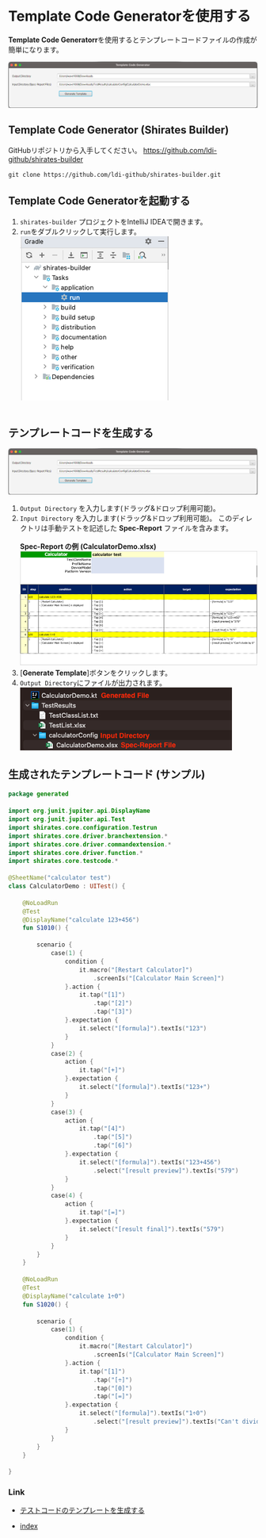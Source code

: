 # Template Code Generatorを使用する

**Template Code Generatorr**を使用するとテンプレートコードファイルの作成が簡単になります。

![](_images/template_code_generator.png)

## Template Code Generator (Shirates Builder)

GitHubリポジトリから入手してください。
https://github.com/ldi-github/shirates-builder

```
git clone https://github.com/ldi-github/shirates-builder.git
```

## Template Code Generatorを起動する

1. `shirates-builder` プロジェクトをIntelliJ IDEAで開きます。
2. `run`をダブルクリックして実行します。<br>
   ![](../creating_screen_nickname_file/_images/screen_builder_run.png)<br><br>

## テンプレートコードを生成する

![](_images/template_code_generator.png)

1. `Output Directory` を入力します(ドラッグ&ドロップ利用可能)。<br>
2. `Input Directory` を入力します(ドラッグ&ドロップ利用可能)。 このディレクトリは手動テストを記述した **Spec-Report**
   ファイルを含みます。<br><br>
   **Spec-Report の例 (CalculatorDemo.xlsx)** <br>
   ![](_images/spec_report_calculator.png)
3. [**Generate Template**]ボタンをクリックします。
4. `Output Directory`にファイルが出力されます。 <br>
   ![](_images/directory_and_files.png)

## 生成されたテンプレートコード (サンプル)

```kotlin
package generated

import org.junit.jupiter.api.DisplayName
import org.junit.jupiter.api.Test
import shirates.core.configuration.Testrun
import shirates.core.driver.branchextension.*
import shirates.core.driver.commandextension.*
import shirates.core.driver.function.*
import shirates.core.testcode.*

@SheetName("calculator test")
class CalculatorDemo : UITest() {

    @NoLoadRun
    @Test
    @DisplayName("calculate 123+456")
    fun S1010() {
		
        scenario {
            case(1) {
                condition {
                    it.macro("[Restart Calculator]")
                        .screenIs("[Calculator Main Screen]")
                }.action {
                    it.tap("[1]")
                        .tap("[2]")
                        .tap("[3]")
                }.expectation {
                    it.select("[formula]").textIs("123")
                }
            }
            case(2) {
                action {
                    it.tap("[+]")
                }.expectation {
                    it.select("[formula]").textIs("123+")
                }
            }
            case(3) {
                action {
                    it.tap("[4]")
                        .tap("[5]")
                        .tap("[6]")
                }.expectation {
                    it.select("[formula]").textIs("123+456")
                        .select("[result preview]").textIs("579")
                }
            }
            case(4) {
                action {
                    it.tap("[=]")
                }.expectation {
                    it.select("[result final]").textIs("579")
                }
            }
        }
    }

    @NoLoadRun
    @Test
    @DisplayName("calculate 1÷0")
    fun S1020() {

        scenario {
            case(1) {
                condition {
                    it.macro("[Restart Calculator]")
                        .screenIs("[Calculator Main Screen]")
                }.action {
                    it.tap("[1]")
                        .tap("[÷]")
                        .tap("[0]")
                        .tap("[=]")
                }.expectation {
                    it.select("[formula]").textIs("1÷0")
                        .select("[result preview]").textIs("Can't divide by 0")
                }
            }
        }
    }

}
```

### Link

- [テストコードのテンプレートを生成する](generating_test_code_template_ja.md)


- [index](../../index.md)
